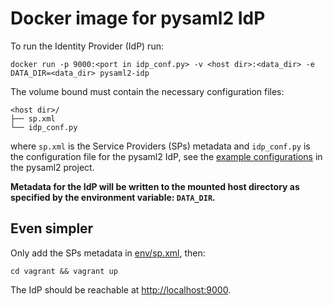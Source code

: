 # Docker image for pysaml2 IdP

To run the Identity Provider (IdP) run:

    docker run -p 9000:<port in idp_conf.py> -v <host dir>:<data_dir> -e DATA_DIR=<data_dir> pysaml2-idp

The volume bound must contain the necessary configuration files:

    <host dir>/
    ├── sp.xml
    └── idp_conf.py

where `sp.xml` is the Service Providers (SPs) metadata and `idp_conf.py` is the configuration file
for the pysaml2 IdP, see the [example configurations](https://github.com/rohe/pysaml2/blob/f8cea469d70255adae71e81c19b71efc928d1445/example/idp2/idp_conf.py.example) in the pysaml2 project.

**Metadata for the IdP will be written to the mounted host directory as specified by the environment variable: `DATA_DIR`.**

## Even simpler

Only add the SPs metadata in [env/sp.xml](env/sp.xml), then:

    cd vagrant && vagrant up

The IdP should be reachable at [http://localhost:9000](http://localhost:9000).
